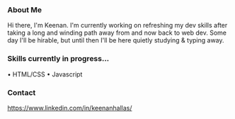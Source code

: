 ### About Me

Hi there, I'm Keenan. I'm currently working on refreshing my dev skills after taking a long and winding path away from and now back to web dev. Some day I'll be hirable, but until then I'll be here quietly studying & typing away.

### Skills currently in progress...
  • HTML/CSS
  • Javascript

### Contact
https://www.linkedin.com/in/keenanhallas/

<!--
**keenanhallas/keenanhallas** is a ✨ _special_ ✨ repository because its `README.md` (this file) appears on your GitHub profile.

Here are some ideas to get you started:

- 🔭 I’m currently working on ...
- 🌱 I’m currently learning ...
- 👯 I’m looking to collaborate on ...
- 🤔 I’m looking for help with ...
- 💬 Ask me about ...
- 📫 How to reach me: ...
- 😄 Pronouns: ...
- ⚡ Fun fact: ...
-->
